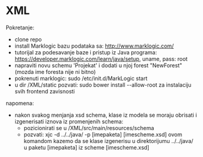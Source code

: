 # XML

Pokretanje:
- clone repo
- install Marklogic bazu podataka sa: http://www.marklogic.com/
- tutorijal za podesavanje baze i pristup iz Java programa: https://developer.marklogic.com/learn/java/setup, uname, pass: root
- napraviti novu schemu 'Projekat' i dodati u njoj forest "NewForest" (mozda ime foresta nije ni bitno)
- pokrenuti marklogic: sudo /etc/init.d/MarkLogic start
- u dir /XML/static pozvati: sudo bower install --allow-root  za instalaciju svih frontend zavisnosti

napomena:
- nakon svakog menjanja xsd schema, klase iz modela se moraju obrisati i izgenerisati iznova iz promenjenih schema:
  - pozicionirati se u /XML/src/main/resources/schema
  - pozvati: xjc -d ../../java/ -p [imepaketa] [imescheme.xsd]    ovom komandom kazemo da se klase izgenerisu u direktorijumu ../../java/ u paketu [imepaketa] iz scheme [imescheme.xsd]
